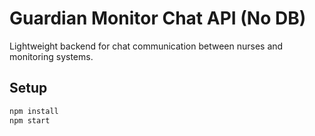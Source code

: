 # Guardian Monitor Chat API (No DB)

Lightweight backend for chat communication between nurses and monitoring systems.

## Setup

```bash
npm install
npm start
